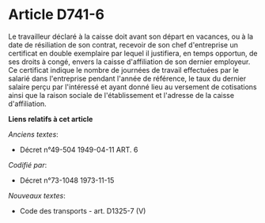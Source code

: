 # Article D741-6

Le travailleur déclaré à la caisse doit avant son départ en vacances, ou à la date de résiliation de son contrat, recevoir de
son chef d'entreprise un certificat en double exemplaire par lequel il justifiera, en temps opportun, de ses droits à congé,
envers la caisse d'affiliation de son dernier employeur. Ce certificat indique le nombre de journées de travail effectuées
par le salarié dans l'entreprise pendant l'année de référence, le taux du dernier salaire perçu par l'intéressé et ayant
donné lieu au versement de cotisations ainsi que la raison sociale de l'établissement et l'adresse de la caisse
d'affiliation.

**Liens relatifs à cet article**

_Anciens textes_:

  - Décret n°49-504 1949-04-11 ART. 6

_Codifié par_:

  - Décret n°73-1048 1973-11-15

_Nouveaux textes_:

  - Code des transports - art. D1325-7 (V)
